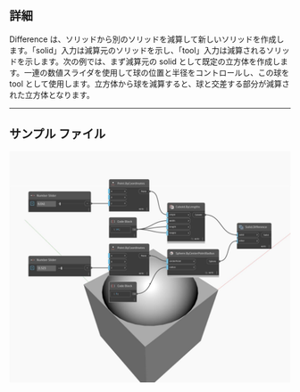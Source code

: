 ## 詳細
Difference は、ソリッドから別のソリッドを減算して新しいソリッドを作成します。「solid」入力は減算元のソリッドを示し、「tool」入力は減算されるソリッドを示します。次の例では、まず減算元の solid として既定の立方体を作成します。一連の数値スライダを使用して球の位置と半径をコントロールし、この球を tool として使用します。立方体から球を減算すると、球と交差する部分が減算された立方体となります。
___
## サンプル ファイル

![Difference](./Autodesk.DesignScript.Geometry.Solid.Difference_img.jpg)

